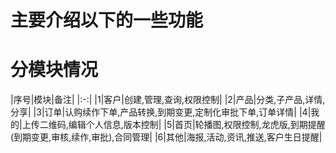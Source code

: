 # 主要介绍以下的一些功能

# 分模块情况

|序号|模块|备注|
|:-:|
|1|客户|创建,管理,查询,权限控制|
|2|产品|分类,子产品,详情,分享|
|3|订单|认购续作下单,产品转换,到期变更,定制化审批下单,订单详情|
|4|我的|上传二维码,编辑个人信息,版本控制|
|5|首页|轮播图,权限控制,龙虎版,到期提醒(到期变更,审核,续作,审批),合同管理|
|6|其他|海报,活动,资讯,推送,客户生日提醒|